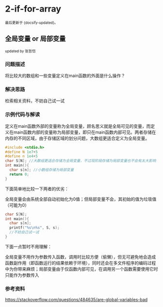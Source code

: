 # 2-if-for-array

<small>最后更新于 {docsify-updated}。</small>

## 全局变量 or 局部变量

<small>updated by 张哲恺</small>

### 问题描述

将比较大的数组和一些变量定义在main函数的外面是什么操作？

### 解决思路

检索相关资料，不妨自己试一试

### 示例代码与解读

定义在main函数外部的变量称为全局变量，顾名思义就是全局可见的变量，而定义在main函数内部的变量称为局部变量，即只在main函数内部可见。两者存储在内存的不同区域，由于存储区域的划分问题，大数组更适合定义为全局变量。

```c
#include <stdio.h>
#define N 1e7+5 
#define n 1e4+5
char S[N]; //大数组更适合存储为全局变量，不过现阶段存储为局部变量也不会有太大影响
int main(){
  char s[n]; //小数组存储为局部变量
  return 0;
}
```

下面简单地比较一下两者的优劣：

全局变量会由系统全部自动初始化为0值；但局部变量不会，其初始的值为垃圾值（可能为0）

```c
char S[N];
int main(){
  char s[n];
  printf("%s\n%s", S, s);
  //不妨自己试一试
}
```

下面一点暂时不用理解：

全局变量不用作为参数传入函数，调用时比较方便（偷懒），但无可避免地会造成函数副作用（即函数运行的结果依赖于环境），同时还会在多文件程序的编码过程中为你带来麻烦；局部变量由于仅函数内部可见，在调用另一个函数需要使用它时只能作为参数传入

### 参考资料

https://stackoverflow.com/questions/484635/are-global-variables-bad

